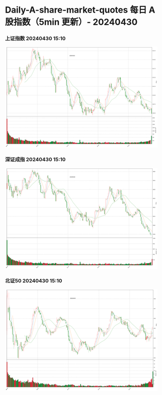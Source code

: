 
# Daily-A-share-market-quotes 每日 A 股指数（5min 更新）- 20240430

### 上证指数 20240430 15:10
![](./fig/2024/4/20240430-sh000001.png)

### 深证成指 20240430 15:10
![](./fig/2024/4/20240430-sz399001.png)

### 北证50 20240430 15:10
![](./fig/2024/4/20240430-bj899050.png)
